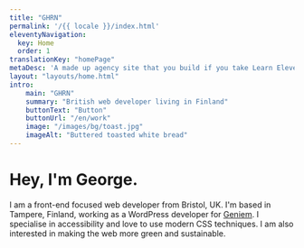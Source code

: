 ```yaml
---
title: "GHRN"
permalink: '/{{ locale }}/index.html'
eleventyNavigation:
  key: Home
  order: 1
translationKey: "homePage"
metaDesc: 'A made up agency site that you build if you take Learn Eleventy From Scratch, by Piccalilli'
layout: "layouts/home.html"
intro:
    main: "GHRN"
    summary: "British web developer living in Finland"
    buttonText: "Button"
    buttonUrl: "/en/work"
    image: "/images/bg/toast.jpg"
    imageAlt: "Buttered toasted white bread"
---
```


# Hey, I'm George.

I am a front-end focused web developer from Bristol, UK. I'm based in Tampere, Finland, working as a WordPress developer for [Geniem](https://www.geniem.fi/in-english/). I specialise in accessibility and love to use modern CSS techniques. I am also interested in making the web more green and sustainable.